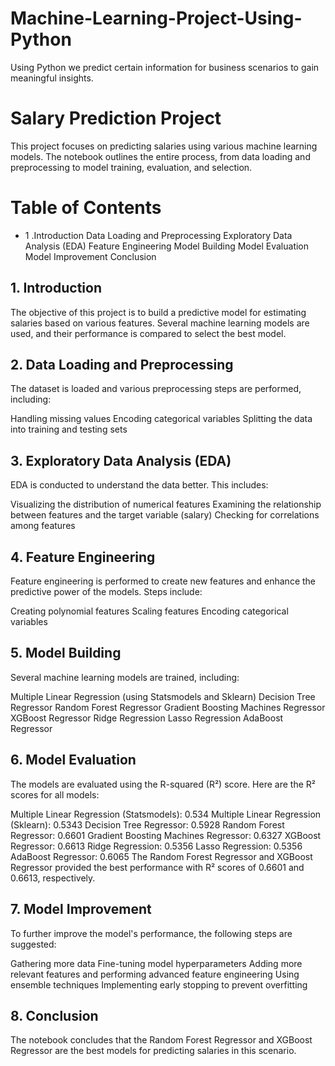 # Machine-Learning-Project-Using-Python
Using Python we predict certain information for business scenarios to gain meaningful insights.
# Salary Prediction Project
This project focuses on predicting salaries using various machine learning models. The notebook outlines the entire process, from data loading and preprocessing to model training, evaluation, and selection.

# Table of Contents
* 1 .Introduction
Data Loading and Preprocessing
Exploratory Data Analysis (EDA)
Feature Engineering
Model Building
Model Evaluation
Model Improvement
Conclusion
## 1. Introduction
The objective of this project is to build a predictive model for estimating salaries based on various features. Several machine learning models are used, and their performance is compared to select the best model.

## 2. Data Loading and Preprocessing
The dataset is loaded and various preprocessing steps are performed, including:

Handling missing values
Encoding categorical variables
Splitting the data into training and testing sets
## 3. Exploratory Data Analysis (EDA)
EDA is conducted to understand the data better. This includes:

Visualizing the distribution of numerical features
Examining the relationship between features and the target variable (salary)
Checking for correlations among features
## 4. Feature Engineering
Feature engineering is performed to create new features and enhance the predictive power of the models. Steps include:

Creating polynomial features
Scaling features
Encoding categorical variables
## 5. Model Building
Several machine learning models are trained, including:

Multiple Linear Regression (using Statsmodels and Sklearn)
Decision Tree Regressor
Random Forest Regressor
Gradient Boosting Machines Regressor
XGBoost Regressor
Ridge Regression
Lasso Regression
AdaBoost Regressor
## 6. Model Evaluation
The models are evaluated using the R-squared (R²) score. Here are the R² scores for all models:

Multiple Linear Regression (Statsmodels): 0.534
Multiple Linear Regression (Sklearn): 0.5343
Decision Tree Regressor: 0.5928
Random Forest Regressor: 0.6601
Gradient Boosting Machines Regressor: 0.6327
XGBoost Regressor: 0.6613
Ridge Regression: 0.5356
Lasso Regression: 0.5356
AdaBoost Regressor: 0.6065
The Random Forest Regressor and XGBoost Regressor provided the best performance with R² scores of 0.6601 and 0.6613, respectively.

## 7. Model Improvement
To further improve the model's performance, the following steps are suggested:

Gathering more data
Fine-tuning model hyperparameters
Adding more relevant features and performing advanced feature engineering
Using ensemble techniques
Implementing early stopping to prevent overfitting
## 8. Conclusion
The notebook concludes that the Random Forest Regressor and XGBoost Regressor are the best models for predicting salaries in this scenario.
